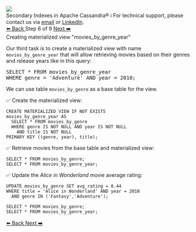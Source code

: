 <!-- TOP -->
<div class="top">
  <img src="https://datastax-academy.github.io/katapod-shared-assets/images/ds-academy-logo.svg" />
  <div class="scenario-title-section">
    <span class="scenario-title">Secondary Indexes in Apache Cassandra®</span>
    <span class="scenario-subtitle">ℹ️ For technical support, please contact us via <a href="mailto:aleksandr.volochnev@datastax.com">email</a> or <a href="https://dtsx.io/aleks">LinkedIn</a>.</span> 
  </div>
</div>

<!-- NAVIGATION -->
<div id="navigation-top" class="navigation-top">
 <a href='command:katapod.loadPage?[{"step":"step5"}]'
   class="btn btn-dark navigation-top-left">⬅️ Back
 </a>
<span class="step-count"> Step 6 of 9</span>
 <a href='command:katapod.loadPage?[{"step":"step7"}]' 
    class="btn btn-dark navigation-top-right">Next ➡️
  </a>
</div>

<!-- CONTENT -->

<div class="step-title">Creating materialized view "movies_by_genre_year"</div>

Our third task is to create a materialized view with name `movies_by_genre_year` that will allow retrieving 
movies based on their genres and release years like in this query:

<pre class="non-executable-code">
SELECT * FROM movies_by_genre_year
WHERE genre = 'Adventure' AND year = 2010;
</pre>

We can use table `movies_by_genre` as a base table for the view.

✅ Create the materialized view:
```
CREATE MATERIALIZED VIEW IF NOT EXISTS 
movies_by_genre_year AS 
  SELECT * FROM movies_by_genre
  WHERE genre IS NOT NULL AND year IS NOT NULL
    AND title IS NOT NULL
PRIMARY KEY ((genre, year), title);
```

✅ Retrieve movies from the base table and materialized view:
```
SELECT * FROM movies_by_genre;
SELECT * FROM movies_by_genre_year;
```

✅ Update the *Alice in Wonderland* movie average rating:
```
UPDATE movies_by_genre SET avg_rating = 8.44 
WHERE title = 'Alice in Wonderland' AND year = 2010
  AND genre IN ('Fantasy','Adventure');

SELECT * FROM movies_by_genre;
SELECT * FROM movies_by_genre_year;
```

<!-- NAVIGATION -->
<div id="navigation-bottom" class="navigation-bottom">
 <a href='command:katapod.loadPage?[{"step":"step5"}]'
   class="btn btn-dark navigation-bottom-left">⬅️ Back
 </a>
 <a href='command:katapod.loadPage?[{"step":"step7"}]'
    class="btn btn-dark navigation-bottom-right">Next ➡️
  </a>
</div>

